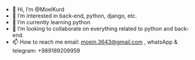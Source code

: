 - 👋 Hi, I’m @MoelKurd
- 👀 I’m interested in back-end, python, django, etc.
- 🌱 I’m currently learning python
- 💞️ I’m looking to collaborate on everything related to python and back-end.
- 📫 How to reach me email: moein.3643@gmail.com , whatsApp & telegram: +989189209959


